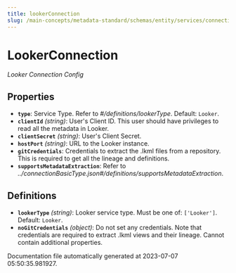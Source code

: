 ```yaml
---
title: lookerConnection
slug: /main-concepts/metadata-standard/schemas/entity/services/connections/dashboard/lookerconnection
---
```


# LookerConnection

*Looker Connection Config*

## Properties

- **`type`**: Service Type. Refer to *#/definitions/lookerType*. Default: `Looker`.
- **`clientId`** *(string)*: User's Client ID. This user should have privileges to read all the metadata in Looker.
- **`clientSecret`** *(string)*: User's Client Secret.
- **`hostPort`** *(string)*: URL to the Looker instance.
- **`gitCredentials`**: Credentials to extract the .lkml files from a repository. This is required to get all the lineage and definitions.
- **`supportsMetadataExtraction`**: Refer to *../connectionBasicType.json#/definitions/supportsMetadataExtraction*.
## Definitions

- **`lookerType`** *(string)*: Looker service type. Must be one of: `['Looker']`. Default: `Looker`.
- **`noGitCredentials`** *(object)*: Do not set any credentials. Note that credentials are required to extract .lkml views and their lineage. Cannot contain additional properties.


Documentation file automatically generated at 2023-07-07 05:50:35.981927.
